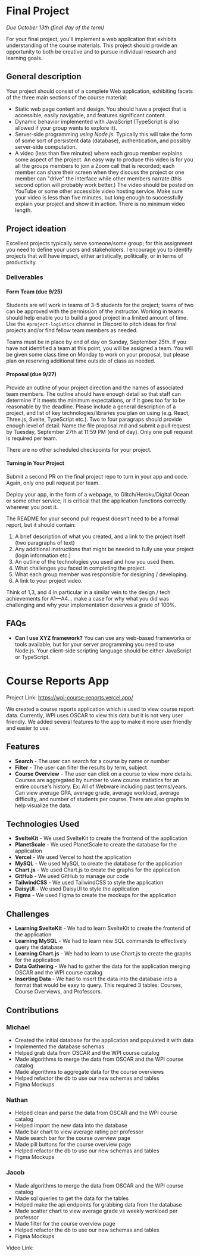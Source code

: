 # Final Project
*Due October 13th (final day of the term)*

For your final project, you'll implement a web application that exhibits understanding of the course materials. 
This project should provide an opportunity to both be creative and to pursue individual research and learning goals.

## General description
Your project should consist of a complete Web application, exhibiting facets of the three main sections of the course material:

- Static web page content and design. You should have a project that is accessible, easily navigable, and features significant content.
- Dynamic behavior implemented with JavaScript (TypeScript is also allowed if your group wants to explore it).
- Server-side programming *using Node.js*. Typically this will take the form of some sort of persistent data (database), authentication, and possibly server-side computation. 
- A video (less than five minutes) where each group member explains some aspect of the project. An easy way to produce this video is for you all the groups members to join a Zoom call that is recorded; each member can share their screen when they discuss the project or one member can "drive" the interface while other members narrate (this second option will probably work better.) The video should be posted on YouTube or some other accessible video hosting service. Make sure your video is less than five minutes, but long enough to successfully  explain your project and show it in action. There is no minimum video length.

## Project ideation
Excellent projects typically serve someone/some group; for this assignment you need to define your users and stakeholders. I encourage you to identify projects that will have impact, either artistically, politically, or in terms of productivity. 

### Deliverables

#### Form Team (due 9/25)
Students are will work in teams of 3-5 students for the project; teams of two can be approved with the permission of the instructor. Working in teams should help enable you to build a good project in a limited amount of time.  Use the `#project-logistics` channel in Discord to pitch ideas for final projects and/or find fellow team members as needed.

Teams must be in place by end of day on Sunday, September 25th. If you have not identified a team at this point, you will be assigned a team. You will be given some class time on Monday to work on your proposal, but please plan on reserving additional time outside of class as needed.

#### Proposal (due 9/27) 
Provide an outline of your project direction and the names of associated team members. 
The outline should have enough detail so that staff can determine if it meets the minimum expectations, or if it goes too far to be reasonable by the deadline. Please include a general description of a project, and list of key technologies/libraries you plan on using (e.g. React, Three.js, Svelte, TypeScript etc.). Two to four paragraps should provide enough level of detail. Name the file proposal.md and submit a pull request by Tuesday, September 27th at 11:59 PM (end of day). Only one pull request is required per team.

There are no other scheduled checkpoints for your project. 

#### Turning in Your Project
Submit a second PR on the final project repo to turn in your app and code. Again, only one pull request per team.

Deploy your app, in the form of a webpage, to Glitch/Heroku/Digital Ocean or some other service; it is critical that the application functions correctly wherever you post it.

The README for your second pull request doesn’t need to be a formal report, but it should contain:

1. A brief description of what you created, and a link to the project itself (two paragraphs of text)
2. Any additional instructions that might be needed to fully use your project (login information etc.)
3. An outline of the technologies you used and how you used them.
4. What challenges you faced in completing the project.
5. What each group member was responsible for designing / developing.
6. A link to your project video.

Think of 1,3, and 4 in particular in a similar vein to the design / tech achievements for A1—A4… make a case for why what you did was challenging and why your implementation deserves a grade of 100%.

## FAQs

- **Can I use XYZ framework?** You can use any web-based frameworks or tools available, but for your server programming you need to use Node.js. Your client-side scripting language should be either JavaScript or TypeScript.

# Course Reports App
Project Link: https://wpi-course-reports.vercel.app/

We created a course reports application which is used to view course report data.
Currently, WPI uses OSCAR to view this data but it is not very user friendly.
We added several features to the app to make it more user friendly and easier to use.

## Features
- **Search** - The user can search for a course by name or number
- **Filter** - The user can filter the results by term, subject
- **Course Overview** - The user can click on a course to view more details. Courses are aggregated by number to view course statistics for an entire course's history. Ex: All of Webware including past terms/years. Can view average GPA, average grade, average workload, average difficulty, and number of students per course. There are also graphs to help visualize the data.


## Technologies Used
- **SvelteKit** - We used SvelteKit to create the frontend of the application
- **PlanetScale** - We used PlanetScale to create the database for the application
- **Vercel** - We used Vercel to host the application
- **MySQL** - We used MySQL to create the database for the application
- **Chart.js** - We used Chart.js to create the graphs for the application
- **GitHub** - We used GitHub to manage our code
- **TailwindCSS** - We used TailwindCSS to style the application
- **DaisyUI** - We used DaisyUI to style the application
- **Figma** - We used Figma to create the mockups for the application

## Challenges
- **Learning SvelteKit** - We had to learn SvelteKit to create the frontend of the application
- **Learning MySQL** - We had to learn new SQL commands to effectively query the database
- **Learning Chart.js** - We had to learn to use Chart.js to create the graphs for the application
- **Data Gathering** - We had to gather the data for the application merging OSCAR and the WPI course catalog
- **Inserting Data** - We had to insert the data into the database into a format that would be easy to query. This required 3 tables: Courses, Course Overviews, and Professors.

## Contributions
### Michael
- Created the initial database for the application and populated it with data
- Implemented the database schemas
- Helped grab data from OSCAR and the WPI course catalog
- Made algorithms to merge the data from OSCAR and the WPI course catalog
- Made algorithms to aggregate data for the course overviews
- Helped refactor the db to use our new schemas and tables
- Figma Mockups

### Nathan
- Helped clean and parse the data from OSCAR and the WPI course catalog
- Helped import the new data into the database
- Made bar chart to view average rating per professor
- Made search bar for the course overview page
- Made pill buttons for the course overview page
- Helped refactor the db to use our new schemas and tables
- Figma Mockups

### Jacob
- Made algorithms to merge the data from OSCAR and the WPI course catalog
- Made sql queries to get the data for the tables
- Helped make the api endpoints for grabbing data from the database
- Made scatter chart to view average grade vs weekly workload per professor
- Made filter for the course overview page
- Helped refactor the db to use our new schemas and tables
- Figma Mockups

Video Link: